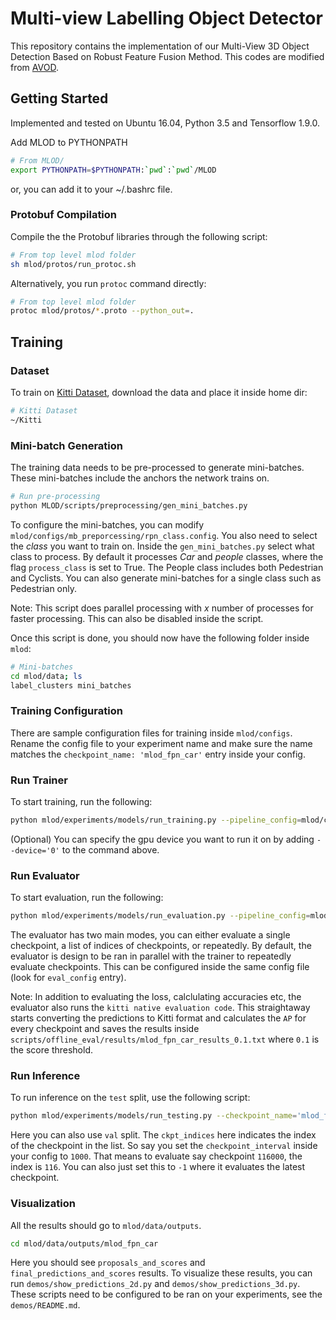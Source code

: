 # Multi-view Labelling Object Detector
This repository contains the implementation of our Multi-View 3D Object Detection Based on Robust Feature Fusion Method. This codes are modified from [AVOD](https://github.com/kujason/avod).

## Getting Started
Implemented and tested on Ubuntu 16.04, Python 3.5 and Tensorflow 1.9.0.

Add MLOD to PYTHONPATH

``` bash
# From MLOD/
export PYTHONPATH=$PYTHONPATH:`pwd`:`pwd`/MLOD
```

or, you can add it to your ~/.bashrc file.

### Protobuf Compilation

Compile the the Protobuf libraries through the following script:

``` bash
# From top level mlod folder
sh mlod/protos/run_protoc.sh
```

Alternatively, you run `protoc` command directly:

``` bash
# From top level mlod folder
protoc mlod/protos/*.proto --python_out=.
```

## Training

### Dataset

To train on [Kitti Dataset](http://www.cvlibs.net/datasets/kitti/), download the data and place it inside home dir:

``` bash
# Kitti Dataset
~/Kitti
```

### Mini-batch Generation

The training data needs to be pre-processed to generate mini-batches. These mini-batches include the anchors the network
trains on.

``` bash
# Run pre-processing
python MLOD/scripts/preprocessing/gen_mini_batches.py

```
To configure the mini-batches, you can modify `mlod/configs/mb_preporcessing/rpn_class.config`.
You also need to select the *class* you want to train on. Inside the `gen_mini_batches.py` select what class to process.
By default it processes *Car* and *people* classes, where the flag `process_class` is set to True. The People class includes both
Pedestrian and Cyclists. You can also generate mini-batches for a single class such as Pedestrian only.

Note: This script does parallel processing with *x* number of processes for faster processing. This can also be disabled inside the script.

Once this script is done, you should now have the following folder inside `mlod`:


``` bash
# Mini-batches
cd mlod/data; ls
label_clusters mini_batches
```

### Training Configuration

There are sample configuration files for training inside `mlod/configs`. Rename the config file to your experiment name
and make sure the name matches the `checkpoint_name: 'mlod_fpn_car'` entry inside your config.

### Run Trainer

To start training, run the following:
``` bash
python mlod/experiments/models/run_training.py --pipeline_config=mlod/configs/mlod_fpn_car.config
```

(Optional) You can specify the gpu device you want to run it on by adding `--device='0'` to the command above.

### Run Evaluator

To start evaluation, run the following:
``` bash
python mlod/experiments/models/run_evaluation.py --pipeline_config=mlod/configs/mlod_fpn_car.config
```

The evaluator has two main modes, you can either evaluate a single checkpoint, a list of indices of checkpoints, or repeatedly.
By default, the evaluator is design to be ran in parallel with the trainer to repeatedly evaluate checkpoints. This can be configured
inside the same config file (look for `eval_config` entry).

Note: In addition to evaluating the loss, calclulating accuracies etc, the evaluator also runs the `kitti native evaluation code`.
This straightaway starts converting the predictions to Kitti format and calculates the `AP` for every checkpoint and saves the results inside `scripts/offline_eval/results/mlod_fpn_car_results_0.1.txt` where `0.1` is the score threshold.


### Run Inference

To run inference on the `test` split, use the following script:
``` bash
python mlod/experiments/models/run_testing.py --checkpoint_name='mlod_fpn_car' --data_split='test' --ckpt_indices=0
```
Here you can also use `val` split. The `ckpt_indices` here indicates the index of the checkpoint in the list. So say you set the
`checkpoint_interval` inside your config to `1000`. That means to evaluate say checkpoint `116000`, the index is `116`.
You can also just set this to `-1` where it evaluates the latest checkpoint.

### Visualization
All the results should go to `mlod/data/outputs`.

``` bash
cd mlod/data/outputs/mlod_fpn_car
```

Here you should see `proposals_and_scores` and `final_predictions_and_scores` results. To visualize these results, you can run
`demos/show_predictions_2d.py` and `demos/show_predictions_3d.py`. These scripts need to be configured to be ran on your experiments,
see the `demos/README.md`.

